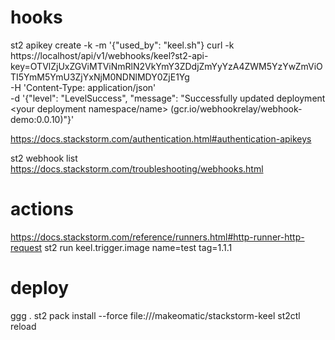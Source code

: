 # hooks
st2 apikey create -k -m '{"used_by": "keel.sh"}
curl -k https://localhost/api/v1/webhooks/keel?st2-api-key=OTVlZjUxZGViMTViNmRlN2VkYmY3ZDdjZmYyYzA4ZWM5YzYwZmViOTI5YmM5YmU3ZjYxNjM0NDNlMDY0ZjE1Yg \
  -H 'Content-Type: application/json' \
  -d '{"level": "LevelSuccess", "message": "Successfully updated deployment <your deployment namespace/name> (gcr.io/webhookrelay/webhook-demo:0.0.10)"}'

https://docs.stackstorm.com/authentication.html#authentication-apikeys

st2 webhook list
https://docs.stackstorm.com/troubleshooting/webhooks.html

# actions
https://docs.stackstorm.com/reference/runners.html#http-runner-http-request
st2 run keel.trigger.image name=test tag=1.1.1

# deploy
ggg .
st2 pack install --force file:///makeomatic/stackstorm-keel
st2ctl reload
